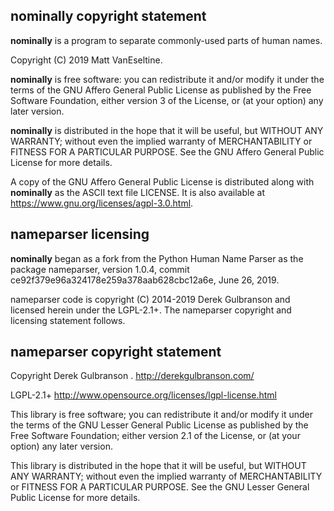 ## nominally copyright statement

**nominally** is a program to separate commonly-used parts of human names.

Copyright (C) 2019 Matt VanEseltine.

**nominally** is free software: you can redistribute it and/or
modify it under the terms of the GNU Affero General Public License
as published by the Free Software Foundation, either version 3 of
the License, or (at your option) any later version.

**nominally** is distributed in the hope that it will be useful,
but WITHOUT ANY WARRANTY; without even the implied warranty of
MERCHANTABILITY or FITNESS FOR A PARTICULAR PURPOSE.  See the
GNU Affero General Public License for more details.

A copy of the GNU Affero General Public License is distributed
along with **nominally** as the ASCII text file LICENSE.
It is also available at https://www.gnu.org/licenses/agpl-3.0.html.

## nameparser licensing

**nominally** began as a fork from the Python Human Name Parser
as the package nameparser,
version 1.0.4, commit ce92f379e96a324178e259a378aab628cbc12a6e, June 26, 2019.

nameparser code is copyright (C) 2014-2019 Derek Gulbranson
and licensed herein under the LGPL-2.1+.
The nameparser copyright and licensing statement follows.

## nameparser copyright statement

Copyright Derek Gulbranson <derek73 at gmail>.
http://derekgulbranson.com/

LGPL-2.1+
http://www.opensource.org/licenses/lgpl-license.html

This library is free software; you can redistribute it and/or modify it under the
terms of the GNU Lesser General Public License as published by the Free Software
Foundation; either version 2.1 of the License, or (at your option) any later
version.

This library is distributed in the hope that it will be useful, but WITHOUT ANY
WARRANTY; without even the implied warranty of MERCHANTABILITY or FITNESS FOR A
PARTICULAR PURPOSE. See the GNU Lesser General Public License for more details.

